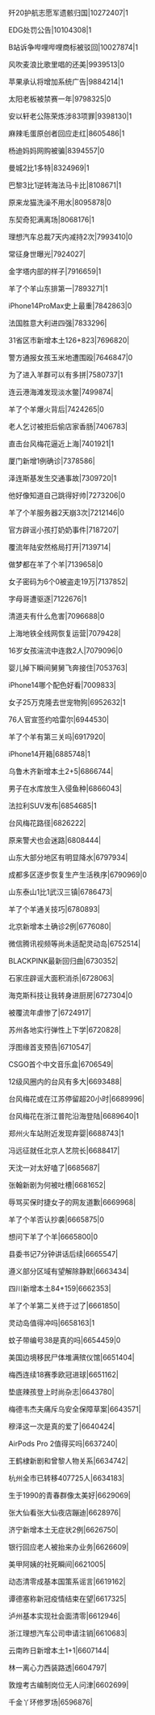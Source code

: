 歼20护航志愿军遗骸归国|10272407|1

EDG处罚公告|10104308|1

B站诉争哔哩哔哩商标被驳回|10027874|1

风吹麦浪比歌里唱的还美|9939513|0

苹果承认将增加系统广告|9884214|1

太阳老板被禁赛一年|9798325|0

安以轩老公陈荣炼涉83项罪|9398130|1

麻辣毛蛋原创者回应走红|8605486|1

杨迪妈妈网购被骗|8394557|0

曼城2比1多特|8324969|1

巴黎3比1逆转海法马卡比|8108671|1

原来龙猫洗澡不用水|8095878|0

东契奇犯满离场|8068176|1

理想汽车总裁7天内减持2次|7993410|0

常征身世曝光|7924027|

金字塔内部的样子|7916659|1

羊了个羊山东排第一|7893271|1

iPhone14ProMax史上最重|7842863|0

法国胜意大利进四强|7833296|

31省区市新增本土126+823|7696820|

警方通报女孩玉米地遭围殴|7646847|0

为了进入羊群可以有多拼|7580737|1

连云港海滩发现淡水鳖|7499874|

羊了个羊爆火背后|7424265|0

老人乞讨被拒后偷店家香肠|7406783|

直击台风梅花逼近上海|7401921|1

厦门新增1例确诊|7378586|

泽连斯基发生交通事故|7309720|1

他好像知道自己跳得好帅|7273206|0

羊了个羊服务器2天崩3次|7212146|0

官方辟谣小孩打奶奶事件|7187207|

覆流年陆安然格局打开|7139714|

做梦都在羊了个羊|7139658|0

女子密码为6个0被盗走19万|7137852|

字母哥遭驱逐|7122676|1

清道夫有什么危害|7096688|0

上海地铁全线网恢复运营|7079428|

16岁女孩湍流中连救2人|7079096|0

婴儿掉下瞬间舅舅飞奔接住|7053763|

iPhone14哪个配色好看|7009833|

女子25万克隆去世宠物狗|6952632|1

76人官宣签约哈雷尔|6944530|

羊了个羊有第三关吗|6917920|

iPhone14开箱|6885748|1

乌鲁木齐新增本土2+5|6866744|

男子在水库放生入侵鱼种|6866043|

法拉利SUV发布|6854685|1

台风梅花路径|6826222|

原来警犬也会迷路|6808444|

山东大部分地区有明显降水|6797934|

成都多区逐步恢复生产生活秩序|6790969|0

山东泰山1比1武汉三镇|6786473|

羊了个羊通关技巧|6780893|

北京新增本土确诊2例|6776080|

微信腾讯视频等尚未适配灵动岛|6752514|

BLACKPINK最新回归曲|6730352|

石家庄辟谣大面积消杀|6728063|

海克斯科技让我转身进厨房|6727304|0

被覆流年虐惨了|6724917|

苏州各地实行弹性上下学|6720828|

浮图缘首支预告|6710547|

CSGO首个中文音乐盒|6706549|

12级风圈内的台风有多大|6693488|

台风梅花或在江苏停留超20小时|6689996|

台风梅花在浙江普陀沿海登陆|6689640|1

郑州火车站附近发现弃婴|6688743|1

冯远征就任北京人艺院长|6688417|

天沈一对太好嗑了|6685687|

张翰新剧为何被吐槽|6681652|

辱骂买保时捷女子的网友道歉|6669968|

羊了个羊否认抄袭|6665875|0

想问下羊了个羊|6665800|0

县委书记7分钟讲话后续|6665547|

遵义部分区域有望解除静默|6663434|

四川新增本土84+159|6662353|

羊了个羊第二关终于过了|6661850|

灵动岛值得冲吗|6658163|1

蚊子带编号38是真的吗|6654459|0

美国边境移民尸体堆满殡仪馆|6651404|

梅西连续18赛季欧冠进球|6651162|

垫底辣孩登上时尚杂志|6643780|

梅德韦杰夫痛斥乌安全保障草案|6643571|

穆泽这一次是真的爱了|6640424|

AirPods Pro 2值得买吗|6637240|

王鹤棣新剧和曾黎人物关系|6634742|

杭州全市已转移407725人|6634183|

生于1990的青春群像太美好|6629069|

张大仙看张大仙夜店蹦迪|6628976|

济宁新增本土无症状2例|6626750|

银行回应老人被抬来办业务|6626609|

美甲阿姨的社死瞬间|6621005|

动态清零成基本国策系谣言|6619162|

谭德塞称新冠疫情结束在望|6617325|

泸州基本实现社会面清零|6612946|

浙江理想汽车公司申请注销|6610683|

云南昨日新增本土1+1|6607144|

林一离心力西装路透|6604797|

敦煌考古编制岗位无人问津|6602699|

千金丫环修罗场|6596876|

